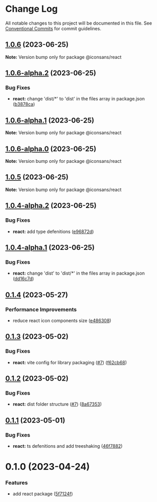 # Change Log

All notable changes to this project will be documented in this file.
See [Conventional Commits](https://conventionalcommits.org) for commit guidelines.

## [1.0.6](https://github.com/mortezasabihi/iconsans/compare/@iconsans/react@1.0.6-alpha.2...@iconsans/react@1.0.6) (2023-06-25)

**Note:** Version bump only for package @iconsans/react

## [1.0.6-alpha.2](https://github.com/mortezasabihi/iconsans/compare/@iconsans/react@1.0.6-alpha.1...@iconsans/react@1.0.6-alpha.2) (2023-06-25)

### Bug Fixes

- **react:** change 'dist/\*' to 'dist' in the files array in package.json ([b3878ca](https://github.com/mortezasabihi/iconsans/commit/b3878ca3321719acfb068628a67cdbcaba5282c1))

## [1.0.6-alpha.1](https://github.com/mortezasabihi/iconsans/compare/@iconsans/react@1.0.6-alpha.0...@iconsans/react@1.0.6-alpha.1) (2023-06-25)

**Note:** Version bump only for package @iconsans/react

## [1.0.6-alpha.0](https://github.com/mortezasabihi/iconsans/compare/@iconsans/react@1.0.5...@iconsans/react@1.0.6-alpha.0) (2023-06-25)

**Note:** Version bump only for package @iconsans/react

## [1.0.5](https://github.com/mortezasabihi/iconsans/compare/@iconsans/react@1.0.4...@iconsans/react@1.0.5) (2023-06-25)

**Note:** Version bump only for package @iconsans/react

## [1.0.4-alpha.2](https://github.com/mortezasabihi/iconsans/compare/@iconsans/react@1.0.4-alpha.1...@iconsans/react@1.0.4-alpha.2) (2023-06-25)

### Bug Fixes

- **react:** add type defenitions ([e96872d](https://github.com/mortezasabihi/iconsans/commit/e96872d4e4e3e211622aeaa7a021f0dfa6ef0c85))

## [1.0.4-alpha.1](https://github.com/mortezasabihi/iconsans/compare/@iconsans/react@1.0.4-alpha.0...@iconsans/react@1.0.4-alpha.1) (2023-06-25)

### Bug Fixes

- **react:** change 'dist' to 'dist/\*' in the files array in package.json ([dd16c7d](https://github.com/mortezasabihi/iconsans/commit/dd16c7d5b0571c8e40c14960731b6e13e175207f))

## [0.1.4](https://github.com/mortezasabihi/iconsans/compare/@iconsans/react@0.1.3...@iconsans/react@0.1.4) (2023-05-27)

### Performance Improvements

- reduce react icon components size ([e486308](https://github.com/mortezasabihi/iconsans/commit/e48630860e2794ff041b79b54b0fd343f5a40bc2))

## [0.1.3](https://github.com/mortezasabihi/iconsans/compare/@iconsans/react@0.1.2...@iconsans/react@0.1.3) (2023-05-02)

### Bug Fixes

- **react:** vite config for library packaging ([#7](https://github.com/mortezasabihi/iconsans/issues/7)) ([f62cb68](https://github.com/mortezasabihi/iconsans/commit/f62cb687c102b8c23edc446061802105e32e0632))

## [0.1.2](https://github.com/mortezasabihi/iconsans/compare/@iconsans/react@0.1.1...@iconsans/react@0.1.2) (2023-05-02)

### Bug Fixes

- **react:** dist folder structure ([#7](https://github.com/mortezasabihi/iconsans/issues/7)) ([8a67353](https://github.com/mortezasabihi/iconsans/commit/8a6735321d6ae9281d00f430029cf830241131c9))

## [0.1.1](https://github.com/mortezasabihi/iconsans/compare/@iconsans/react@0.1.0...@iconsans/react@0.1.1) (2023-05-01)

### Bug Fixes

- **react:** ts defenitions and add treeshaking ([46f7882](https://github.com/mortezasabihi/iconsans/commit/46f78825ace1a0f5e2fcabc370d02e4fc99ad358))

# 0.1.0 (2023-04-24)

### Features

- add react package ([5f7124f](https://github.com/mortezasabihi/iconsans/commit/5f7124f1b43922471279e7c33c9686fb422933f7))
